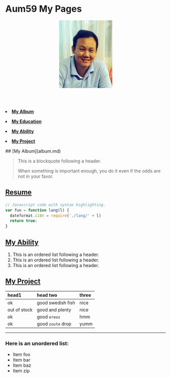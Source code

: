 <p align="center"> <H1>Aum59 My Pages</H1> </p> 
<p align="center"> <img src="pictures/aumpic.jpg"/> </p>
<br><br>
<p align="center"> 
   <b>
      <p align="center"> <li><a href="album.md">My Album</a></li> </p>
      <p align="center"> <li><a href="education.md">My Education</a></li> </p>
      <p align="center"> <li><a href="ability.md">My Ability</a></li> </p>
      <p align="center"> <li><a href="project.md">My Project</a></li> </p>
   </b> 
</p>
## [My Album](album.md)

> This is a blockquote following a header.
>
> When something is important enough, you do it even if the odds are not in your favor.

## [Resume](education.md)

```js
// Javascript code with syntax highlighting.
var fun = function lang(l) {
  dateformat.i18n = require('./lang/' + l)
  return true;
}
```
## [My Ability](ability.md)

1.  This is an ordered list following a header.
2.  This is an ordered list following a header.
3.  This is an ordered list following a header.

## [My Project](project.md)

| head1        | head two          | three |
|:-------------|:------------------|:------|
| ok           | good swedish fish | nice  |
| out of stock | good and plenty   | nice  |
| ok           | good `oreos`      | hmm   |
| ok           | good `zoute` drop | yumm  |

* * *

### Here is an unordered list:

*   Item foo
*   Item bar
*   Item baz
*   Item zip
